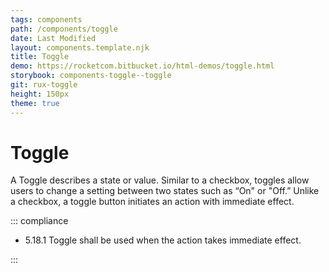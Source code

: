 ```yaml
---
tags: components
path: /components/toggle
date: Last Modified
layout: components.template.njk
title: Toggle
demo: https://rocketcom.bitbucket.io/html-demos/toggle.html
storybook: components-toggle--toggle
git: rux-toggle
height: 150px
theme: true
---
```


# Toggle

A Toggle describes a state or value. Similar to a checkbox, toggles allow users to change a setting between two states such as “On" or "Off.” Unlike a checkbox, a toggle button initiates an action with immediate effect.

::: compliance

- 5.18.1 Toggle shall be used when the action takes immediate effect.

:::
